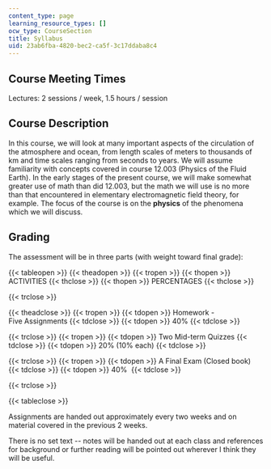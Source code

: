 ```yaml
---
content_type: page
learning_resource_types: []
ocw_type: CourseSection
title: Syllabus
uid: 23ab6fba-4820-bec2-ca5f-3c17ddaba8c4
---
```


Course Meeting Times
--------------------

Lectures: 2 sessions / week, 1.5 hours / session

Course Description
------------------

In this course, we will look at many important aspects of the circulation of the atmosphere and ocean, from length scales of meters to thousands of km and time scales ranging from seconds to years. We will assume familiarity with concepts covered in course 12.003 (Physics of the Fluid Earth). In the early stages of the present course, we will make somewhat greater use of math than did 12.003, but the math we will use is no more than that encountered in elementary electromagnetic field theory, for example. The focus of the course is on the **physics** of the phenomena which we will discuss.

Grading
-------

The assessment will be in three parts (with weight toward final grade):

{{< tableopen >}}
{{< theadopen >}}
{{< tropen >}}
{{< thopen >}}
ACTIVITIES
{{< thclose >}}
{{< thopen >}}
PERCENTAGES
{{< thclose >}}

{{< trclose >}}

{{< theadclose >}}
{{< tropen >}}
{{< tdopen >}}
Homework - Five Assignments
{{< tdclose >}}
{{< tdopen >}}
40%
{{< tdclose >}}

{{< trclose >}}
{{< tropen >}}
{{< tdopen >}}
Two Mid-term Quizzes
{{< tdclose >}}
{{< tdopen >}}
20% (10% each)
{{< tdclose >}}

{{< trclose >}}
{{< tropen >}}
{{< tdopen >}}
A Final Exam (Closed book)
{{< tdclose >}}
{{< tdopen >}}
40% 
{{< tdclose >}}

{{< trclose >}}

{{< tableclose >}}

Assignments are handed out approximately every two weeks and on material covered in the previous 2 weeks.

There is no set text -- notes will be handed out at each class and references for background or further reading will be pointed out wherever I think they will be useful.